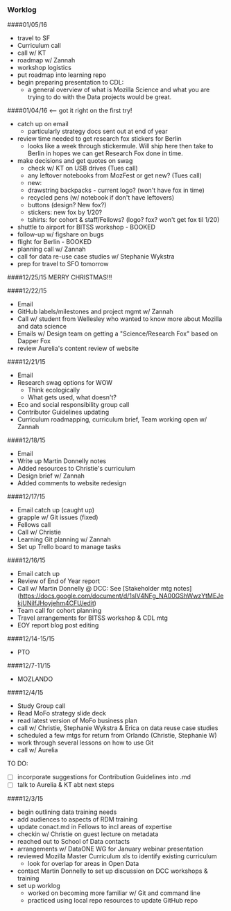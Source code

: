 ### Worklog
####01/05/16
* travel to SF
* Curriculum call
* call w/ KT
* roadmap w/ Zannah
* workshop logistics
* put roadmap into learning repo
* begin preparing presentation to CDL:
  * a general overview of what is Mozilla Science and what you are trying to do with the Data projects would be great.

####01/04/16 <-- got it right on the first try!  
* catch up on email
  - particularly strategy docs sent out at end of year
* review time needed to get research fox stickers for Berlin
  - looks like a week through stickermule.  Will ship here then take to Berlin in hopes we can get Research Fox done in time.
* make decisions and get quotes on swag
  - check w/ KT on USB drives (Tues call)
  - any leftover notebooks from MozFest or get new? (Tues call)
  - new: 
   * drawstring backpacks - current logo? (won't have fox in time)
   * recycled pens (w/ notebook if don't have leftovers)
   * buttons (design? New fox?)
   * stickers: new fox by 1/20?
   * tshirts: for cohort & staff/Fellows? (logo? fox? won't get fox til 1/20)
* shuttle to airport for BITSS workshop - BOOKED
* follow-up w/ figshare on bugs
* flight for Berlin - BOOKED
* planning call w/ Zannah
* call for data re-use case studies w/ Stephanie Wykstra
* prep for travel to SFO tomorrow

####12/25/15
MERRY CHRISTMAS!!!

####12/22/15
* Email
* GitHub labels/milestones and project mgmt w/ Zannah
* Call w/ student from Wellesley who wanted to know more about Mozilla and data science
* Emails w/ Design team on getting a "Science/Research Fox" based on Dapper Fox
* review Aurelia's content review of website


####12/21/15
* Email
* Research swag options for WOW
  * Think ecologically
  * What gets used, what doesn't?
* Eco and social responsibility group call
* Contributor Guidelines updating
* Curriculum roadmapping, curriculum brief, Team working open w/ Zannah


####12/18/15
* Email
* Write up Martin Donnelly notes 
* Added resources to Christie's curriculum
* Design brief w/ Zannah
* Added comments to website redesign


####12/17/15
* Email catch up (caught up)
* grapple w/ Git issues (fixed)
* Fellows call
* Call w/ Christie 
* Learning Git planning w/ Zannah
* Set up Trello board to manage tasks

####12/16/15
* Email catch up
* Review of End of Year report
* Call w/ Martin Donnelly @ DCC: See [Stakeholder mtg notes] (https://docs.google.com/document/d/1slV4NFg_NA00GShWwzYtMEJekjUNilfJHoyjehm4CFU/edit)
* Team call for cohort planning
* Travel arrangements for BITSS workshop & CDL mtg
* EOY report blog post editing

####12/14-15/15
* PTO

####12/7-11/15
* MOZLANDO

####12/4/15
* Study Group call
* Read MoFo strategy slide deck
* read latest version of MoFo business plan
* call w/ Christie, Stephanie Wykstra & Erica on data reuse case studies
* scheduled a few mtgs for return from Orlando (Christie, Stephanie W)
* work through several lessons on how to use Git
* call w/ Aurelia

TO DO:
- [ ] incorporate suggestions for Contribution Guidelines into .md
- [ ] talk to Aurelia & KT abt next steps

####12/3/15
* begin outlining data training needs
* add audiences to aspects of RDM training
* update conact.md in Fellows to incl areas of expertise
* checkin w/ Christie on guest lecture on metadata
* reached out to School of Data contacts
* arrangements w/ DataONE WG for January webinar presentation
* reviewed Mozilla Master Curriculum xls to identify existing curriculum
  * look for overlap for areas in Open Data
* contact Martin Donnelly to set up discussion on DCC workshops & training
* set up worklog
  * worked on becoming more familiar w/ Git and command line
  * practiced using local repo resources to update GitHub repo
